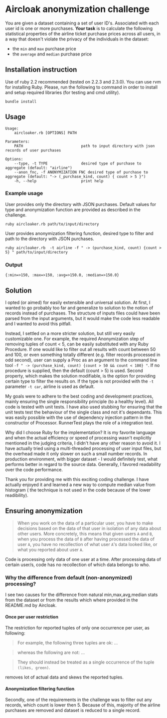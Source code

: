 # Aircloak anonymization challenge

You are given a dataset containing a set of user ID's. Associated with
each user id is one or more purchases. __Your task__ is to calculate the following statistical
properties of the airline ticket purchase prices across all users, in a way that doesn't violate
the privacy of the individuals in the dataset:

- the `min` and `max` purchase price
- the `average` and `median` purchase price


## Installation instruction
Use of ruby 2.2 recommended (tested on 2.2.3 and 2.3.0). You can use rvm for installing Ruby.
Please, run the following to command in order to install and setup required libraries (for testing and cmd utility).

`bundle install`

## Usage

```
Usage:
    aircloaker.rb [OPTIONS] PATH

Parameters:
    PATH                          path to input directory with json records of user purchases

Options:
    --type, -t TYPE               desired type of purchase to aggregate (default: "airline")
    --anon_fnc, -f ANONYMIZATION FNC desired type of purchase to aggregate (default: "-> (_purchase_kind, count) { count > 5 }")
    -h, --help                    print help
```

### Example usage
User provides only the directory with JSON purchases. Default values for type and anonymization function are provided as described in the challenge.

```
ruby aircloaker.rb path/to/input/directory
```

User provides anonymization filtering function, desired type to filter and path to the directory with JSON purchases.

```
ruby aircloaker.rb  -t airline -f " -> (purchase_kind, count) {count > 5} " path/to/input/directory
```

### Output

`{:min=>150, :max=>150, :avg=>150.0, :median=>150.0}`

## Solution

I opted (or aimed) for easily extensible and universal solution. At first, I wanted to go probably too far and generalize to solution to the notion of records instead of purchases. The structure of inputs files could have been parsed from the input arguments, but it would make the code less readable and I wanted to avoid this pitfall.

Instead, I settled on a more stricter solution, but still very easily customizable one. For example, the required Anonymization step of removing tuples of count < 5, can be easily substituted with any Ruby Procedure. If one would like to filter out all results with count between 50 and 100, or even something totally different (e.g. filter records processed in odd second), user can supply a Proc as an argument to the command line tool `-f " -> (purchase_kind, count) {count > 50 && count < 100} "`. If no procedure is supplied, then the default (count > 5) is used. Second property, which makes the solution modifiable, is the option for providing certain type to filter the results on. If the type is not provided with the `-t` parameter `-t car`, airline is used as default.

My goals were to adhere to the best coding and development practices, mainly ensuring the single responsibility principle (to a healthy level). All code is tested with unit tests. I have also used stubbing for ensuring that the unit tests test the behaviour of the single class and not it's dependants. This was easily possible with the use of dependency injection pattern in the constructor of Processor. RunnerTest plays the role of a integration test.

Why did I choose Ruby for the implementation? It is my favorite language and when the actual efficiency or speed of
processing wasn't explicitly mentioned in the judging criteria, I didn't have any other reason to avoid it.
I have actually tried using a multi-threaded processing of user input files, but the overhead made it only slower on such a small number records. In production environment, with bigger dataset - I would definitely test, what performs better in regard to the source data. Generally, I favored readability over the code performance.

Thank you for providing me with this exciting coding challenge. I have actually enjoyed it and learned a new way to compute median value from histogram ( the technique is not used in the code because of the lower readibility).

## Ensuring anonymization

> When you work on the data of a particular user, you have to make decisions based on the data of that user in
> isolation of any data about other users. More concretely, this means that given users `A` and `B`,
> when you process the data of `B` after having processed the data of user `A`, you have no recollection of what
> user `A`'s data looked like, or what you reported about user `A`.

Code is processing only data of one user at a time. After processing data of certain user/s, code has no recollection of which data belongs to who.

### Why the difference from default (non-anonymized) processing?

I see two causes for the difference from natural min,max,avg,median stats from the dataset or from the results which where provided in the README.md by Aircloak.

#### Once per user restriction

The restriction for reported tuples of only one occurrence per user, as following:

> For example, the following three tuples are ok:
> ...

> whereas the following are not:
> ...

> They should instead be treated as a single occurrence of the tuple `(likes, green)`.

removes lot of actual data and skews the reported tuples.


#### Anonymization filtering function

Secondly, one of the requirements in the challenge was to filter out any records, which count is lower then 5. Because of this, majority of the airline purchases
are removed and dataset is reduced to a single record.
